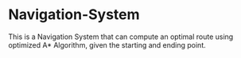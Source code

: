 # Navigation-System
This is a Navigation System that can compute an optimal route using optimized A* Algorithm, given the starting and ending point.
